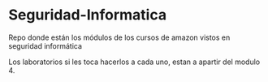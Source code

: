 # Seguridad-Informatica

Repo donde están los módulos de los cursos de amazon vistos en seguridad informática

Los laboratorios si les toca hacerlos a cada uno, estan a apartir del modulo 4.
